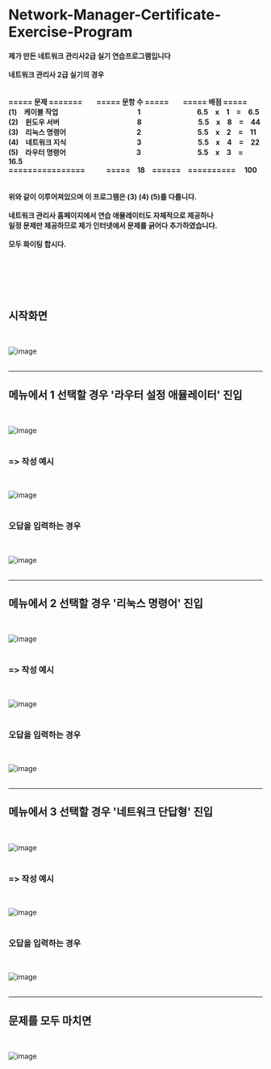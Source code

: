 # Network-Manager-Certificate-Exercise-Program

<h4>
  제가 만든 네트워크 관리사2급 실기 연습프로그램입니다<br><br>
  네트워크 관리사 2급 실기의 경우 <br><br>
  <br>
  ===== 문제 =======  ===== 문항 수 =====  ===== 배점 =====<br>
  (1) 케이블 작업            1        6.5 x 1 = 6.5<br>
  (2) 윈도우 서버           8        5.5 x 8 = 44<br>
  (3) 리눅스 명령어          2        5.5 x 2 = 11<br>
  (4) 네트워크 지식          3        5.5 x 4 = 22<br>
  (5) 라우터 명령어          3        5.5 x 3 = 16.5<br>
  ================   ===== 18 ====== ==========  100<br>
 <br><br>
  위와 같이 이루어져있으며 이 프로그램은 (3) (4) (5)를 다룹니다.<br>
  <br>
  네트워크 관리사 홈페이지에서 연습 애뮬레이터도 자체적으로 제공하나<br>
  일정 문제만 제공하므로 제가 인터넷에서 문제를 긁어다 추가하였습니다.<br>
  <br>
  모두 화이팅 합시다.<br>
  <br>
  <br>
</h4>
<br>
<br>
<h2>시작화면</h2><br>

![image](https://user-images.githubusercontent.com/63836325/176603347-c3cb82b3-f060-493c-80c6-b9fdf9ef1dbb.png)
<br>
<br>
<hr>
<h2>메뉴에서 1 선택할 경우 '라우터 설정 애뮬레이터' 진입</h2><br>

![image](https://user-images.githubusercontent.com/63836325/176603524-ea7a14a5-84cd-4894-ae0d-ae007036a807.png)
<br>
<br>
<h3>=> 작성 예시</h3><br>

![image](https://user-images.githubusercontent.com/63836325/176603702-6880d4cc-7071-4a31-b694-2ed5470a0d85.png)
<br>
<br>
<h3>오답을 입력하는 경우</h3><br>

![image](https://user-images.githubusercontent.com/63836325/176604189-4abd5f94-7682-4981-8daf-766efc842368.png)
<br>
<br>
<hr>
<h2>메뉴에서 2 선택할 경우 '리눅스 명령어' 진입</h2><br>

![image](https://user-images.githubusercontent.com/63836325/176603868-5d4270b6-8f1f-4fad-99bc-e2d0e8536874.png)
<br>
<br>
<h3>=> 작성 예시</h3><br>

![image](https://user-images.githubusercontent.com/63836325/176603973-c3ec6953-39e3-4a49-a3ea-8432322df1f9.png)
<br>
<br>
<h3>오답을 입력하는 경우</h3><br>

![image](https://user-images.githubusercontent.com/63836325/176604449-859453b2-f2e1-4ae0-a692-2613a9396c04.png)
<br>
<br>
<hr>
<h2>메뉴에서 3 선택할 경우 '네트워크 단답형' 진입</h2><br>

![image](https://user-images.githubusercontent.com/63836325/176604547-0d5afc8a-078e-48fe-a83f-f120d9fe5793.png)
<br>
<br>
<h3>=> 작성 예시</h3><br>

![image](https://user-images.githubusercontent.com/63836325/176604649-f3dd81c7-ea38-4650-9687-4ed6b5884be3.png)
<br>
<br>
<h3>오답을 입력하는 경우</h3><br>

![image](https://user-images.githubusercontent.com/63836325/176604791-cd75ba6f-ad5d-47d9-a6ee-850becdcbf0b.png)
<br>
<br>
<hr>
<h2>문제를 모두 마치면</h2><br>

![image](https://user-images.githubusercontent.com/63836325/176604983-a2be2959-e659-4953-bc3e-08184af8352f.png)
<br>
<br>
